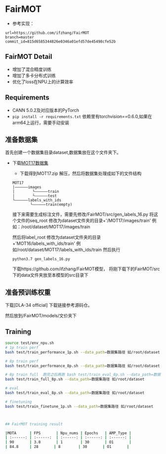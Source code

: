 # FairMOT

- 参考实现：
```
url=https://github.com/ifzhang/FairMOT
branch=master 
commit_id=815d6585344826e0346a01efd57de45498cfe52b
```

## FairMOT Detail

- 增加了混合精度训练
- 增加了多卡分布式训练
- 优化了loss在NPU上的计算效率

## Requirements

- CANN 5.0.2及对应版本的PyTorch
- `pip install -r requirements.txt`
依赖里有torchvision==0.6.0,如果在arm64上运行，需要手动安装


## 准备数据集
首先创建一个数据集目录dataset,数据集放在这个文件夹下。
- 下载[MOT17数据集](https://motchallenge.net/data/MOT17.zip)
    - 下载得到MOT17.zip 解压，然后将数据集处理成如下的文件结构
    ```
    MOT17
   |——————images
   |        └——————train
   |        └——————test
   └——————labels_with_ids
            └——————train(empty)
    ```
  接下来需要生成标注文件，需要先修改/FairMOT/src/gen_labels_16.py
  将这个文件的seq_root 修改为dataset文件夹的目录+'/MOT17/images/train' 例如：/root/dataset/MOT17/images/train

  然后将label_root 修改为dataset文件夹的目录+'MOT16/labels_with_ids/train' 例如/root/dataset/MOT17/labels_with_ids/train
  然后执行 
  ```
  python3.7 gen_labels_16.py
  ```
  下载https://github.com/ifzhang/FairMOT模型， 将刚下载下的FairMOT/src下的data文件夹放至本模型的src目录下

## 准备预训练权重
下载[DLA-34 official] 下载链接参考源码仓。

然后放到/FairMOT/models/文价夹下

## Training


```bash
source test/env_npu.sh
# 1p train perf
bash test/train_performance_1p.sh --data_path=数据集路径 如/root/dataset

# 8p train perf
bash test/train_performance_8p.sh --data_path=数据集路径 如/root/dataset

# 8p train full  跑完之后再跑 bash test/train_eval_8p.sh --data_path=数据集路径 可以得到精度数据
bash test/train_full_8p.sh --data_path=数据集路径 如/root/dataset

# eval
bash test/train_eval_8p.sh --data_path=数据集路径 如/root/dataset

# finetuning
bash test/train_finetune_1p.sh --data_path=数据集路径 如/root/dataset



## FairMOT training result

|MOTA      | FPS       | Npu_nums | Epochs   | AMP_Type |
| :------: | :------:  | :------: | :------: | :------: |
| 90       | 3.8       | 1        | 30       | O1       |
| 84.8     | 28       | 8        | 30       | O1       |

